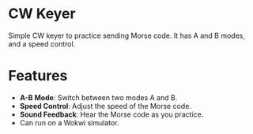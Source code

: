 # CW Keyer

Simple CW keyer to practice sending Morse code. It has A and B modes, and a speed control.

# Features

- **A-B Mode**: Switch between two modes A and B.
- **Speed Control**: Adjust the speed of the Morse code.
- **Sound Feedback**: Hear the Morse code as you practice.
- Can run on a Wokwi simulator.